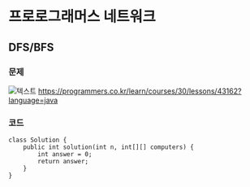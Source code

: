 # 프로로그래머스 네트워크
## DFS/BFS

### 문제
![텍스트](사진/바탕화면.png)
https://programmers.co.kr/learn/courses/30/lessons/43162?language=java

### 코드
```
class Solution {
    public int solution(int n, int[][] computers) {
        int answer = 0;
        return answer;
    }
}
```